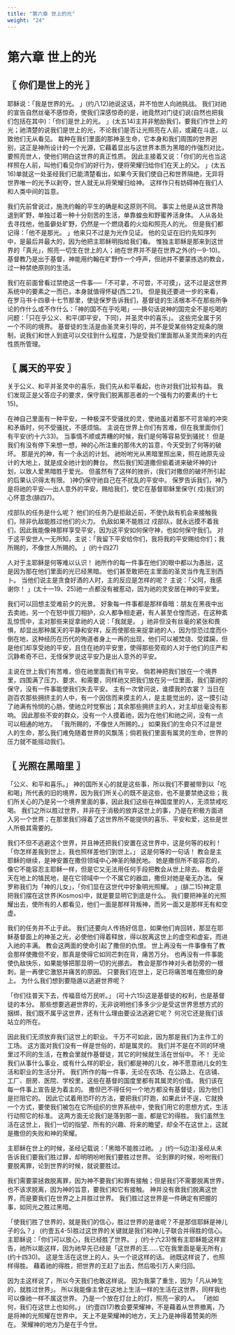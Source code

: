 ```yaml
---
title: "第六章 世上的光"
weight: "24"
---
```


# 第六章 世上的光


## 〖 你们是世上的光 〗

耶稣说：「我是世界的光。
」(约八12)祂说这话，并不怕世人向祂挑战。
我们对祂的宣告自然丝毫不感惊奇，使我们深感惊奇的是，祂竟然对门徒们说(自然也把我们包括在其中)：「你们是世上的光。
」(太五14)主并非勉励我们，要我们作世上的光；祂清楚的说我们是世上的光，不论我们是否让光照亮在人前，或藏在斗底，以致他们无从看见。
栽种在我们里面的那神圣生命，它本身和我们周围的世界迥别，这正是神所设计的一个光源，它藉着显出与这世界本质为黑暗的作强烈对比，要照亮世人，使他们明白这世界的真正性质。
因此主接着又说：「你们的光也当这样照在人前，叫他们看见你们的好行为，便将荣耀归给你们在天上的父。
」(太五16)单就这一处圣经我们已能清楚看出，如果今天我们使自己和世界隔绝，无异将世界唯一的光予以剥夺，世人就无从将荣耀归给神。
这样作只有妨碍神在我们人和人类中间的旨意。

我们先前曾说过，施洗约翰的平生的确是和这原则不同。
事实上他是从这世界隐退到旷野，单独过着一种十分刻苦的生活，单靠蝗虫和野蜜养活身体。
人从各处去寻找他，他虽僻处旷野，仍然是一个燃烧着的火焰和照亮人的光。
但是我们都记得：「他不是那光。
」他来只不过是为光作见证。
他的见证在旧约先知序列中，是最后并最大的，因为他把主耶稣明指给我们看。
惟独主耶稣是那来到这世界的「真光」，照亮一切生在世上的人；祂在世界并不是在世界之外(约一9-10)。
基督教乃是出于基督，神能用约翰在旷野作一个呼声，但祂并不要蒙拣选的教会，过一种禁绝原则的生活。

我们在前面曾看过禁绝这一件事──「不可拿，不可尝，不可摸」，这不过是这世界系统中的要素之一而已，本身就值得怀疑(西二21)。
但是我还要进一步的来看，在罗马书十四章十七节那里，使徒保罗告诉我们，基督徒的生活根本不在那些所争论的作什么或不作什么：「神的国不在乎吃喝」──换句话说神的国完全不是吃喝的问题：「只在乎公义、和平(即平安，下同)，并圣灵中的喜乐」。
这些完全属于另一个不同的境界。
基督徒的生活是由圣灵来引导的，并不是受某些特定规条的限制，说我们和世人到底可以交往到什么程度，乃是受我们里面那从圣灵而来的内在性质所管理。

## 〖 属天的平安 〗

关于公义、和平并圣灵中的喜乐，我们先从和平看起，也许对我们比较有益。
我们发现正是父答应子的要求，保守我们脱离那恶者的一个强有力的要素(约十七15)。

在神自己里面有一种平安，一种极深不受骚扰的灵，使祂虽对着那不可言喻的冲突和矛盾时，何不受骚扰，不感烦恼。
主说在世界上你们有苦难，但在我里面你们有平安(约十六33)。
当事情不顺或弄糟的时候，我们是何等容易受到骚扰！
但是我们有没有停下来想一想，神的心所注重的那伟大的旨意，今天受到了何等的破坏。
那是光的神，有一个永远的计划。
祂吩咐光从黑暗里照出来，照在祂原先设计的大地上，就是成全祂计划的舞台。
然后我们知道撒但偷着进来破坏神的计划，以致人爱黑暗胜于爱光。
但虽然有了这样的挫折，(我们对撒但的破坏所引起的后果认识得太有限。
)神仍保守祂自己在不扰乱的平安中。
保罗告诉我们，神乃是将祂的平安──出人意外的平安，赐给我们，使它在基督耶稣里保守( 戍)我们的心怀意念(腓四7)。

戍部队的任务是什么呢？
他们的任务乃是拒敌近前，不使仇敌有机会来接触我们，除非仇敌能胜过他们的火力。
仇敌如果不能胜过 戍部队，就永远摸不着我们，因此我能像神那样享受平安，因为这平安如何保守神，也如何保守我们。
对于这平安世人一无所知，主说：「我留下平安给你们，我将我的平安赐给你们；我所赐的，不像世人所赐的。
」(约十四27)

人对于主耶稣是何等难以认识！
祂所作的每一件事在他们的眼中都以为愚拙，这是因为那在他们里面的光已经黑暗。
他们甚至敢把在主里面的圣灵当作鬼王别西卜。
当他们说主是贪食好酒的人时，主的反应是怎样的呢？
主说：「父阿，我感谢你！
」(太十一19、25)祂一点都没有被惹动，因为祂的灵安居在神的平安里。

我们可以回想主受难前夕的光景。
好象每一件事都是那样昏暗：朋友在黑夜中出去卖祂，另一个在怒中拔刀相护，众人都争相走避，有人甚至仓惶而逃，在这种紊乱惊慌中，主对那些来捉拿祂的人说：「我就是。
」祂非但没有丝毫的紧张和畏惧，却显出那种属天的平静和安祥，反而使那些来捉拿祂的人，因为惊恐过度而仆倒在地，这种经历在历代的殉道者身上一再的出现，他们可以被焚烧、受蹂躏，但是他们却享受祂的平安，且住在祂的平安里，使得那些旁观的人对于他们的庄严和沉静希奇不已，无怪保罗说这平安乃是出人意外的平安。

主说在世上我们有苦难，但在祂里面我们有平安。
倘若神把我们放在一个境界里，四围满了压力、要求、和需要，同样祂又把我们放在另一位里面，我们蒙祂的保守，没有一件事能使我们失去平安。
主有一次曾问说，谁摸我的衣裳？
当日在迦百农那些拥挤主的人中，有一个因信而来摸主的人，是主能觉出的，这一摸引动了祂满有怜悯的心肠，使祂立时觉察出；其余那些拥挤主的人，对主却丝毫没有影响。
因此那些不安的群众，没有一个人摸着祂，因为在他们和祂之间，没有一点可以相通的地方。
「我所赐的，不像世人所赐的。」
如果我们的生命只不过是世人的生命，那么我们难免随着世界的风飘荡；倘若我们里面有属灵的生命，世界的压力就不能摇动我们。

## 〖 光照在黑暗里 〗

「公义、和平和喜乐。」
神的国所关心的就是这些事，所以我们不要被带到以「吃和喝」所代表的旧的境界，因为我们所关心的既不是这些，也不是要禁绝这些；我们所关心的乃是另一个境界里面的事，因此我们这些在神国度里的人，无须禁戒吃喝。
我们之所以胜过世界，并非在于消极的放弃这世上的事，乃是在积极方面进入另一个世界；在那里我们得着了这世界所不能提供的喜乐、平安和爱，这些是世人所极其需要的。

我们不但不逃避这个世界，并且神还把我们安置在这世界中，这是何等的权利！
「你怎样差我到世上，我也照样差他们到世上。」
这是何等的一句话！
教会是主耶稣的继续，是神安置在撒但领域中心神圣的殖民地。
她是撒但所不能容忍的，像它不能容忍主耶稣一样，但是它又无法用任何手段把教会从世上除去。
教会是天在地上的犆民地，是在它领域中一个不属它的器皿，撒但对她是毫无办法。
保罗称我们为「神的儿女」，「你们显在这世代中好象明光照耀。
」(腓二15)神定意把我们摆在这世界(Kosmos)中，就是要显明它到底是什么。
我们要把神圣的光照耀出去，使所有的人都看见，他们一面是那样背叛神，而另一面又是那样无有和空虚。

我们的任务并不止于此。
我们还要向人传扬好信息，如果他们肯回转，那显在耶稣基督面上的神圣之光，必使他们得着释放，得以脱离这世上的虚空和虚妄，而进入祂的丰满。
教会这两面的使命引起了撒但的仇恨。
世上再没有一件事像有了教会那样使撒但不安，那真是使得它如同芒刺在背，痛苦万分。
也再没有一件事能使仇敌快乐，如果能够把那显明一切的光挪去。
教会是那作神对头者肋旁的一根刺，是一再使它激怒并痛苦的原因。
只要我们在世上，足已将痛苦堆在撒但的身上。
为什么我们想到要隐遁以逃避世界呢？

「你们往普天下去，传福音给万民听。」
(可十六15)这是基督徒的权利，也是基督徒的本分。
那些想要逃避世界的，无非说明他们多多少少是受这世界思想方式的捆绑，我们既不属乎这世界，还有什么理由要设法逃避它呢？
何况它还是我们该站立的所在。

因此我们无须放弃我们这世上的职业。
千万不可如此，因为那是我们为主作工的工场。
这方面对我们没有一样是世俗的，却是属灵的。
我们并不是在不同的环境里过不同的生活，在教会里就作基督徒，其它的时候就生活在世俗中。
不！
无论我们从事什么事业，或有什么样的职业，我们都是神的儿女，神不愿意祂儿女的生活和职业的生活分开。
我们所作的每一件事，无论在农场、在公路上、在店铺、工厂、厨房、医院、学校里，这些在基督的国度里都有其属灵的价值。
我们该在每一件事上宣告是为着主的。
撒但巴不得任何一个地方都没有基督徒，因为他们是拦阻它的。
因此它试着用恐吓的方法，要把我们吓跑，如果此计不逞，它就换一个方式，要使我们被包在它所组织的世界系统中，使我们用它的思想方式，生活行动照它的标准。
这两方面无论我们是落到那一面，都是它的得胜。
我们虽然生活在这世上，我们一切的指望、所有的兴趣、将来的瞻望，却全不在这世上，这就是撒但的失败和神的荣耀。

主耶稣在世上的时候，圣经记载说：「黑暗不能胜过祂。
」(约一5边注)圣经从未告诉我们要我们胜过罪，却明明吩咐我们要胜过世界。
论到罪的时候，吩咐我们要脱离罪，论到世界的时候，就说要胜过。

我们需要蒙拯救脱离罪，因为神不要我们和罪有接触；但是我们不需要脱离世界，也不该求脱离，因为神的旨意，要我们和它有接触。
神并没有救我们脱离这世界，而是要我们在世界之上并胜过世界。
我们胜过这世界是一件确定有把握的事，如同光之胜过黑暗。

「使我们胜了世界的，就是我们的信心，胜过世界的是谁呢？不是那信耶稣是神儿子的么？」
(约壹五4-5)胜过这世界的关键就是我们和神儿子联合并得胜的信心。
主耶稣说：「你们可以放心，我已经胜了世界。
」(约十六23)惟有主耶稣能这样宣告，祂所以能这样，因为祂早先已经是「这世界的王……它在我里面是毫无所有」(约十四30)。
这是生活在这世上的人，头一个说这样的话。
祂既这样说了，也照样得胜。
藉着祂的得胜，把世界的王赶了出去，然后吸引万人来归回。

因为主这样说了，所以今天我们也敢这样说。
因为我蒙了重生，因为「凡从神生的，就胜过世界」。
所以我能像主曾在这地上生活一样的生活在这世界，同样我也可以像祂一样不属这世界。
乃是一个放在灯台上的灯，照亮一家的人。
「祂如何，我们在这世上也如何。」
(约壹四17)教会要荣耀神，不是藉着从世界撤离，乃是将神的光照耀在世界中。
天上不是荣耀神的地方，天上乃是神得着赞美的所在。
荣耀神的地方乃是在于今世。
